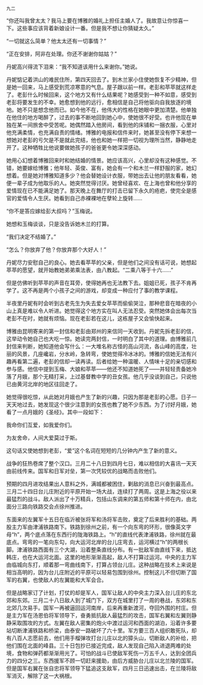     九二 

   “你还叫我曾太太？我马上要在博雅的婚礼上担任主婚人了。我故意让你惊喜一下。这些事应该背着新娘设计一番。但是我不想让你猜疑太久。”

   “一切就这么简单？他太太还有一切事情？”

   “正在安排，阿非在处理。你还不谢谢你姑姑？”

   丹妮高兴得流下泪来：“我不知道该用什么来谢你。”她说。

   丹妮惦记着洪山的难民住所，第四天回去了。到木兰家小住使她恢复不少精神，但是她一回来，马上感受到荒凉寒意的气息。屋子跟以前一样。老彭和苹苹就这样走了。老彭什么时候回来，这个地方又有什么结果呢？她感受到一种不如意，感受到老彭将要发生的不幸。她愈想到他的远行，愈相信是自己将他驱向自我放逐的境地。她不只是想念他而已。如今他不在，他伟大的性格在她眼中更加清楚。他单独在他住的地方喝醉了，过去的事不断地回到她心中，使她很不好受。也许他现在单独在某一间旅舍中受苦呢。她偶然踏入他房间，看到他的床铺和一捆衣服，心里对他充满柔情，也充满自责的情绪。博雅的电报和信件来时，她甚至没有停下来想一想她对老彭的亏欠是不是就此完结，他也和她一样把一切视为理所当然，静静地走开了。这种牺牲比他说要做她孩子的爸爸更令她深深感动。

   她用心幻想着博雅回来时和她结婚的情景。她应该高兴，心里却没有这种感觉。不错，她要嫁给博雅；他年轻、英俊、富有，她会有一个和木兰一样舒服的家，她幻想着。但是她对博雅知道多少？他会替她设计衣服，带她出去让他的朋友看看，她便一辈子成为他取乐的人。她突然觉得讨厌。她曾经喜欢、在上海也曾和他分享的爱情现在已不能满足她了。那天晚上在舞厅的打击已留下永久的疮疤，使完全是感官的爱情令人生厌。她看到自己赤裸裸地在孽轮上旋转……

   “你不是答应嫁给彭大叔吗？”玉梅说。

   她想和玉梅谈谈，只是没告诉她木兰的打算。

   “我们决定不结婚了。”

   “怎么？你放弃了他？你放弃那个大好人！”

   丹妮尽力安慰自己的良心。她去看苹苹的父亲，但是他们之间没有话可说，她想起苹苹的愿望，就开始教她弟弟乘法表，由八教起。“二乘八等于十六……”

   但是仿佛听到苹苹的声音在耳旁，使得她再也无法教下去。姐姐已死，孩子不肯再学了。这不再是两个小孩子之间的游戏，却变成一种应付了事的教学课程。

   半夜里丹妮有时会听到古老先生为失去爱女苹苹而偷偷哭泣，那种悲音在暗夜的小山上真是难以令人听进。她觉得这个地方实在叫人无法忍受。突然她体会出每次当老彭不在时，她就有烦恼。现在老彭若在这儿，这栋屋子又会愉快起来。

   博雅由昆明寄来的第一封信和老彭由郑州的来信同一天收到。丹妮先拆老彭的信，这举动令她自己也大吃一惊。她读完两封信，一时明白了其中的道理。由博雅前几封信来判断，她知道他会写什么：一大堆名称古怪的高山河流，各山峰的高度，壮丽的风景，几座巉岩，分水岭，急转弯，使她觉得冷冰冰的。博雅的信她无法有兴趣再看第二遍，老彭的信却一读再读。后者给她一种温暖、人情味十足的亲切感和参与感。他信中提到玉梅、大娘和苹苹——他还不知道她死了——并轻轻责备她冷落了月娥，那个无精打采，上过基督教中学的丑女孩。他几乎没谈到自己，只说他已由黄河北岸的地区往回走了。

   她觉得很吃惊，从此她对月娥也产生了新的兴趣，只因为那是老彭的心愿。日子一天天地过去，她发现这个很少注意到的女孩也教了她不少东西。为了讨好月娥，她看了一点月娥的《圣经》。其中一段如下：

   我命你们互爱，如我爱你们。

   为友舍命，人间大爱莫过于斯。

   这句话又使她想到老彭，“爱”这个名词在短短的几分钟内产生了新的意义。

   战争的狂热卷席了整个汉口。三月二十八日到四月七日，难以相信的大喜讯一天天由前线传来。国军和日军对垒，第一次凭较优的战略而击败他们。

   预期的四月进攻结果出人意料之外，满城都被困住，剿敌的消息已兴奋到最高点。三月二十四日台儿庄附近的平原开始一场大战，连续打了两周。这是上海之役以来最猛烈的战斗。敌人派出了十万精兵，包括山东调来的第五师和第十师在内，由北面分三路向铁路交会点徐州推进。

   东面来的左翼军十五日在临沂被张将军和汤将军击败，奠定了后来胜利的基础。两股主力军由津浦铁路南下。铁路到徐州之前，有一个向东弯的环形，很像英文字母“h”，两个底点落在东西行的陇海铁路上。“h”的直线代表津浦铁路，徐州就在最底点。弯弯的一笔向东勾，向大运河北岸的台儿庄弯去，运河横过“h”的两根长脚。津浦铁路西面有三个大湖，沿着整条直线分布。有一批敌军由直线下来，抵达韩庄，也在大运河北面。这里的地形渐渐高起，敌人不打算过运河。中央的主力军由临城向东打，顺着那一弯曲线南下，打算占领台儿庄。这种战略在技术上来说是相当高明的，因为台儿庄附近的平原可以轻易包围到徐州。控制这儿不但切断了国军的右翼，也使敌人的左翼能和大军会合。

   但是战略家订了计划，打仗的却是军人，国军让敌人的中央主力深入台儿庄的东北郊和东郊。三月二十八日敌人到了城门下，双方在城里打了一周的巷战，东郊和东北郊几次易手。国军一再被逼回运河南岸，后来再重新渡河，夺回外围的村庄。但是主力军在汤恩伯将军领导下，奋勇抵抗敌人最猛烈的攻击，国军右翼和左翼则静静采取围攻的方式。左翼在敌人密集的炮火中渡过运河和西面的湖泊，沿着许多要站切断津浦铁路和桥梁，由泰安一路破坏了六十里。军方要三百人组织敢死队，却有八百人志愿前去，他们用手榴弹攻打台儿庄以北的獐头山，切断敌人的补给，把他们围在北面的峰县。三十日包抄已接近完成，敌人发现自己陷入进退两难的处境，食物和弹药都渐渐用光了。可怕的战斗已使敌军死伤一万五千人，达到全团兵力的四分之三。东西援军不顾一切赶来援助，由后方威胁台儿庄以北兰陵的国军。但是国军右翼在张自忠将军领导下猛追这支敌军，四月三日迅速出击，在兰陵将敌军消灭，解除了这一大祸根。

